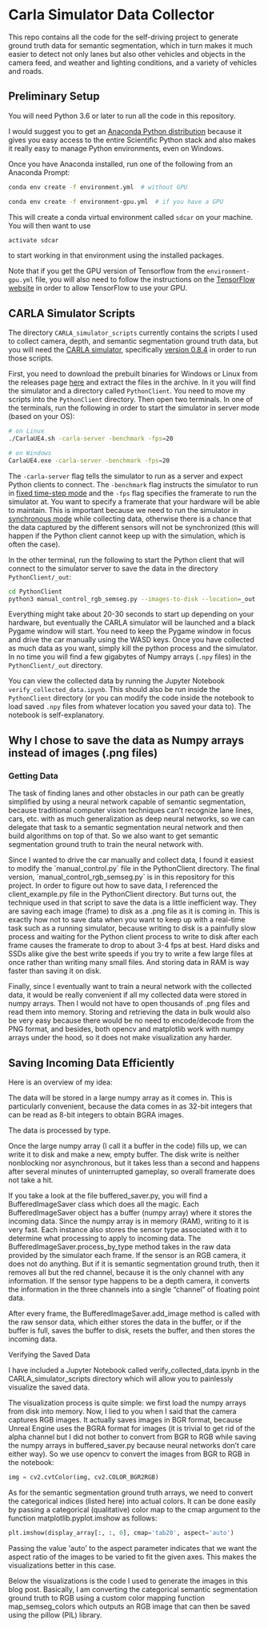 # Carla Simulator Data Collector

<P>
This repo contains all the code for the self-driving project to generate ground truth data for semantic segmentation, 
which in turn makes it much easier to detect not only lanes but also other vehicles and objects in the camera feed, 
and weather and lighting conditions, and a variety of vehicles and roads.
</p>

## Preliminary Setup

You will need Python 3.6 or later to run all the code in this repository.


I would suggest you to get an [Anaconda Python distribution](https://www.anaconda.com/download/) because
it gives you easy access to the entire Scientific Python stack and also makes it really easy to manage
Python environments, even on Windows.

Once you have Anaconda installed, run one of the following from an Anaconda Prompt:

```bash
conda env create -f environment.yml  # without GPU

conda env create -f environment-gpu.yml  # if you have a GPU
```

This will create a conda virtual environment called `sdcar` on your machine. You will then want to use

```bash
activate sdcar
```

to start working in that environment using the installed packages.

Note that if you get the GPU version of Tensorflow from the `environment-gpu.yml` file, you will also need
to follow the instructions on the [TensorFlow website](https://www.tensorflow.org/install/gpu)
in order to allow TensorFlow to use your GPU.

## CARLA Simulator Scripts

The directory `CARLA_simulator_scripts` currently contains the scripts I used to collect camera, depth, and
semantic segmentation ground truth data, but you will need the [CARLA simulator](http://carla.org),
specifically [version 0.8.4](http://carla.org/2018/06/18/release-0.8.4/) in order to run those scripts.

First, you need to download the prebuilt binaries for Windows or Linux from the releases page
[here](https://github.com/carla-simulator/carla/releases/tag/0.8.4) and extract the files in the archive.
In it you will find the simulator and a directory called `PythonClient`. You need to move my scripts into
the `PythonClient` directory. Then open two terminals. In one of the terminals, run the following in order
to start the simulator in server mode (based on your OS):

```bash
# on Linux
./CarlaUE4.sh -carla-server -benchmark -fps=20

# on Windows
CarlaUE4.exe -carla-server -benchmark -fps=20
```

The `-carla-server` flag tells the simulator to run as a server and expect Python clients to connect. The
`-benchmark` flag instructs the simulator to run in
[fixed time-step mode](https://carla.readthedocs.io/en/0.8.4/configuring_the_simulation/#fixed-time-step)
and the `-fps` flag specifies the framerate to run the simulator at. You want to specify a framerate that
your hardware will be able to maintain. This is important because we need to run the simulator in
[synchronous mode](https://carla.readthedocs.io/en/0.8.4/configuring_the_simulation/#synchronous-vs-asynchronous-mode)
while collecting data, otherwise there is a chance that the data captured by the different sensors will
not be synchronized (this will happen if the Python client cannot keep up with the simulation, which is
often the case).

In the other terminal, run the following to start the Python client that will connect to the simulator
server to save the data in the directory `PythonClient/_out`:

```bash
cd PythonClient
python3 manual_control_rgb_semseg.py --images-to-disk --location=_out
```

Everything might take about 20-30 seconds to start up depending on your hardware, but eventually the CARLA
simulator will be launched and a black Pygame window will start. You need to keep the Pygame window in focus
and drive the car manually using the WASD keys. Once you have collected as much data as you want, simply kill
the python process and the simulator. In no time you will find a few gigabytes of Numpy arrays (`.npy` files)
in the `PythonClient/_out` directory. 

You can view the collected data by running the Jupyter Notebook `verify_collected_data.ipynb`. This should also
be run inside the `PythonClient` directory (or you can modify the code inside the notebook to load saved
`.npy` files from whatever location you saved your data to). The notebook is self-explanatory.




## Why I chose to save the data as Numpy arrays instead of images (.png files)

### Getting Data

<p>
The task of finding lanes and other obstacles in our path can be greatly simplified by using a neural network capable of 
semantic segmentation, because traditional computer vision techniques can’t recognize lane lines, cars, etc. 
with as much generalization as deep neural networks, so we can delegate that task to a semantic segmentation neural network 
and then build algorithms on top of that. So we also want to get semantic segmentation ground truth to train the neural network with.
</p>



<p>
Since I wanted to drive the car manually and collect data, I found it easiest to modify the `manual_control.py` file in the PythonClient directory. 
The final version, `manual_control_rgb_semseg.py` is in this repository for this project. In order to figure out how to save data, 
I referenced the client_example.py file in the PythonClient directory. But turns out, the technique used in that script to save the data is a little inefficient way.
They are saving each image (frame) to disk as a .png file as it is coming in. This is exactly how not to save data 
when you want to keep up with a real-time task such as a running simulator, because writing to disk is a painfully slow process and 
waiting for the Python client process to write to disk after each frame causes the framerate to drop to about 3-4 fps at best. 
Hard disks and SSDs alike give the best write speeds if you try to write a few large files at once rather than writing many small files. 
And storing data in RAM is way faster than saving it on disk.
</p>


<p>
Finally, since I eventually want to train a neural network with the collected data, it would be really convenient 
if all my collected data were stored in numpy arrays. Then I would not have to open thousands of .png files and read them into memory. 
Storing and retrieving the data in bulk would also be very easy because there would be no need to encode/decode from the PNG format, 
and besides, both opencv and matplotlib work with numpy arrays under the hood, so it does not make visualization any harder.
</p>


## Saving Incoming Data Efficiently
Here is an overview of my idea:

<p>
The data will be stored in a large numpy array as it comes in. This is particularly convenient, 
because the data comes in as 32-bit integers that can be read as 8-bit integers to obtain BGRA images.
<p>

<p>
The data is processed by type.
</p>

<p>
Once the large numpy array (I call it a buffer in the code) fills up, we can write it to disk and make a new, empty buffer. 
The disk write is neither nonblocking nor asynchronous, but it takes less than a second and happens after several minutes of 
uninterrupted gameplay, so overall framerate does not take a hit. 
</p>

<p>
If you take a look at the file buffered_saver.py, 
you will find a BufferedImageSaver class which does all the magic. Each BufferedImageSaver object has a buffer (numpy array) 
where it stores the incoming data. Since the numpy array is in memory (RAM), writing to it is very fast. 
Each instance also stores the sensor type associated with it to determine what processing to apply to incoming data. 
The BufferedImageSaver.process_by_type method takes in the raw data provided by the simulator each frame. 
If the sensor is an RGB camera, it does not do anything. But if it is semantic segmentation ground truth, 
then it removes all but the red channel, because it is the only channel with any information.
If the sensor type happens to be a depth camera, it converts the information in the three channels into a single “channel” of 
floating point data.
</p>



<p>
After every frame, the BufferedImageSaver.add_image method is called with the raw sensor data, 
which either stores the data in the buffer, or if the buffer is full, saves the buffer to disk, resets the buffer, 
and then stores the incoming data. 
</p>



Verifying the Saved Data

<p>
I have included a Jupyter Notebook called verify_collected_data.ipynb in the CARLA_simulator_scripts directory which will 
allow you to painlessly visualize the saved data.
</p>

<p>
The visualization process is quite simple: we first load the numpy arrays from disk into memory. 
Now, I lied to you when I said that the camera captures RGB images. It actually saves images in BGR format, 
because Unreal Engine uses the BGRA format for images (it is trivial to get rid of the alpha channel but I did not bother 
to convert from BGR to RGB while saving the numpy arrays in buffered_saver.py because neural networks don’t care either way). 
So we use opencv to convert the images from BGR to RGB in the notebook:
</p>

```python
img = cv2.cvtColor(img, cv2.COLOR_BGR2RGB)
```

<p>
As for the semantic segmentation ground truth arrays, we need to convert the categorical indices (listed here) into actual colors. 
It can be done easily by passing a categorical (qualitative) color map to the cmap argument to the function matplotlib.pyplot.imshow 
as follows:
</p>

```python
plt.imshow(display_array[:, :, 0], cmap='tab20', aspect='auto')
```

<p>
Passing the value 'auto' to the aspect parameter indicates that we want the aspect ratio of the images to be varied to fit 
the given axes. This makes the visualizations better in this case.
</p>

<p>
Below the visualizations is the code I used to generate the images in this blog post. 
Basically, I am converting the categorical semantic segmentation ground truth to RGB using a custom color mapping 
function map_semseg_colors which outputs an RGB image that can then be saved using the pillow (PIL) library. 
</p>
